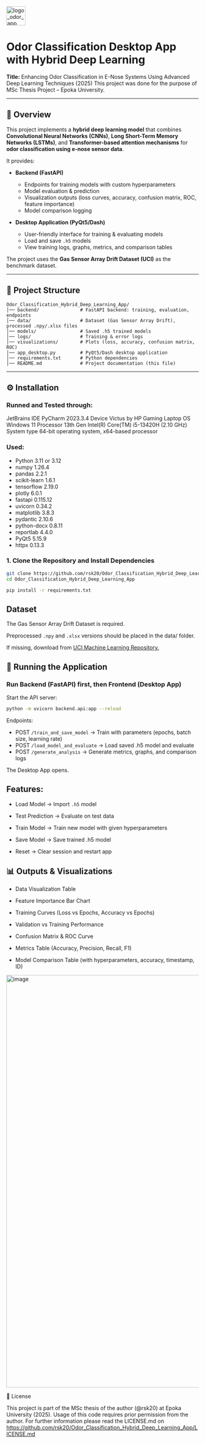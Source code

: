  <img width="50" height="50" alt="logo_odor_app" src="https://github.com/user-attachments/assets/66d5dd24-451d-4319-a621-bf548b85c7b3" />
 
# Odor Classification Desktop App with Hybrid Deep Learning

**Title:** Enhancing Odor Classification in E-Nose Systems Using Advanced Deep Learning Techniques (2025)
This project was done for the purpose of MSc Thesis Project – Epoka University.

---

## 📖 Overview

This project implements a **hybrid deep learning model** that combines **Convolutional Neural Networks (CNNs)**, **Long Short-Term Memory Networks (LSTMs)**, and **Transformer-based attention mechanisms** for **odor classification using e-nose sensor data**.  



It provides:

- **Backend (FastAPI)**  
  - Endpoints for training models with custom hyperparameters  
  - Model evaluation & prediction  
  - Visualization outputs (loss curves, accuracy, confusion matrix, ROC, feature importance)  
  - Model comparison logging  

- **Desktop Application (PyQt5/Dash)**  
  - User-friendly interface for training & evaluating models  
  - Load and save `.h5` models  
  - View training logs, graphs, metrics, and comparison tables  

The project uses the **Gas Sensor Array Drift Dataset (UCI)** as the benchmark dataset.

---

## 📂 Project Structure
```
Odor_Classification_Hybrid_Deep_Learning_App/
│── backend/               # FastAPI backend: training, evaluation, endpoints
│── data/                  # Dataset (Gas Sensor Array Drift), processed .npy/.xlsx files
│── models/                # Saved .h5 trained models
│── logs/                  # Training & error logs
│── visualizations/        # Plots (loss, accuracy, confusion matrix, ROC)
│── app_desktop.py         # PyQt5/Dash desktop application
│── requirements.txt       # Python dependencies
│── README.md              # Project documentation (this file)
```

---

## ⚙️ Installation

### Runned and Tested through:

JetBrains IDE PyCharm 2023.3.4
Device Victus by HP Gaming Laptop
OS Windows 11
Processor	13th Gen Intel(R) Core(TM) i5-13420H (2.10 GHz)
System type	64-bit operating system, x64-based processor


### Used: 
- Python 3.11 or 3.12
- numpy 1.26.4
- pandas 2.2.1
- scikit-learn 1.6.1
- tensorflow 2.19.0
- plotly 6.0.1
- fastapi 0.115.12
- uvicorn 0.34.2
- matplotlib 3.8.3
- pydantic 2.10.6
- python-docx 0.8.11
- reportlab 4.4.0
- PyQt5 5.15.9
- httpx  0.13.3


### 1. Clone the Repository and Install Dependencies
```bash
git clone https://github.com/rsk20/Odor_Classification_Hybrid_Deep_Learning_App.git
cd Odor_Classification_Hybrid_Deep_Learning_App

pip install -r requirements.txt

```

## Dataset

The Gas Sensor Array Drift Dataset is required.

Preprocessed `.npy` and `.xlsx` versions should be placed in the data/ folder.

If missing, download from [UCI Machine Learning Repository.](https://archive.ics.uci.edu/ml/datasets/Gas+sensor+array+drift+dataset)

## 🚀 Running the Application
### Run Backend (FastAPI) first, then Frontend (Desktop App)

Start the API server:
```bash
python -m uvicorn backend.api:app --reload
```
Endpoints:
- POST `/train_and_save_model` → Train with parameters (epochs, batch size, learning rate)
- POST `/load_model_and_evaluate` → Load saved .h5 model and evaluate
- POST `/generate_analysis` → Generate metrics, graphs, and comparison logs

The Desktop App opens.

## Features:

- Load Model → Import `.h5` model

- Test Prediction → Evaluate on test data

- Train Model → Train new model with given hyperparameters

- Save Model → Save trained .h5 model

- Reset → Clear session and restart app

## 📊 Outputs & Visualizations

- Data Visualization Table

- Feature Importance Bar Chart

- Training Curves (Loss vs Epochs, Accuracy vs Epochs)

- Validation vs Training Performance

- Confusion Matrix & ROC Curve

- Metrics Table (Accuracy, Precision, Recall, F1)

- Model Comparison Table (with hyperparameters, accuracy, timestamp, ID)

<img width="2048" height="1080" alt="image" src="https://github.com/user-attachments/assets/d6b0ae5a-9c82-438c-b516-ad32840e64ff" />

📜 License 

This project is part of the MSc thesis of the author (@rsk20) at Epoka University (2025).
Usage of this code requires prior permission from the author.
For further information please read the LICENSE.md on https://github.com/rsk20/Odor_Classification_Hybrid_Deep_Learning_App/LICENSE.md
